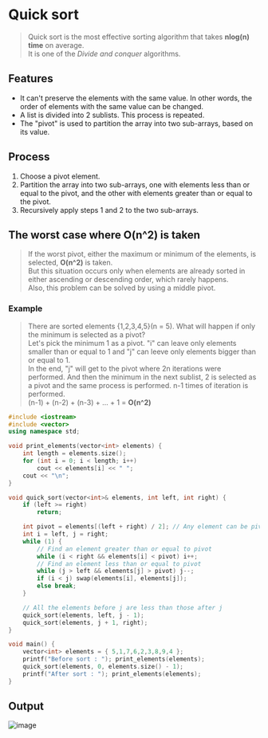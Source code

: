 # Quick sort
>Quick sort is the most effective sorting algorithm that takes **nlog(n) time** on average.<br>
>It is one of the *Divide and conquer* algorithms.

## Features
* It can't preserve the elements with the same value. In other words, the order of elements with the same value can be changed.
* A list is divided into 2 sublists. This process is repeated.
* The "pivot" is used to partition the array into two sub-arrays, based on its value.

## Process
1. Choose a pivot element.
2. Partition the array into two sub-arrays, one with elements less than or equal to the pivot, and the other with elements greater than or equal to the pivot.
3. Recursively apply steps 1 and 2 to the two sub-arrays.

## The worst case where O(n^2) is taken
>If the worst pivot, either the maximum or minimum of the elements, is selected, **O(n^2)** is taken.<br>
>But this situation occurs only when elements are already sorted in either ascending or descending order, which rarely happens.<br>
>Also, this problem can be solved by using a middle pivot.
### Example
>There are sorted elements {1,2,3,4,5}(n = 5). What will happen if only the minimum is selected as a pivot?<br>
>Let's pick the minimum 1 as a pivot. "i" can leave only elements smaller than or equal to 1 and "j" can leeve only elements bigger than or equal to 1.<br>
>In the end, "j" will get to the pivot where 2n iterations were performed. And then the minimum in the next sublist, 2 is selected as a pivot and the same process is performed. n-1 times of iteration is performed.<br>
>(n-1) + (n-2) + (n-3) + ... + 1 = **O(n^2)**

~~~c++
#include <iostream>
#include <vector>
using namespace std;

void print_elements(vector<int> elements) {
    int length = elements.size();
    for (int i = 0; i < length; i++)
        cout << elements[i] << " ";
    cout << "\n";
}

void quick_sort(vector<int>& elements, int left, int right) {
    if (left >= right)
        return;

    int pivot = elements[(left + right) / 2]; // Any element can be pivot. But a middle element is stable in terms of time complexity.
    int i = left, j = right;
    while (1) {
        // Find an element greater than or equal to pivot
        while (i < right && elements[i] < pivot) i++;
        // Find an element less than or equal to pivot
        while (j > left && elements[j] > pivot) j--;
        if (i < j) swap(elements[i], elements[j]);
        else break;
    }

    // All the elements before j are less than those after j
    quick_sort(elements, left, j - 1);
    quick_sort(elements, j + 1, right);
}

void main() {
    vector<int> elements = { 5,1,7,6,2,3,8,9,4 };
    printf("Before sort : "); print_elements(elements);
    quick_sort(elements, 0, elements.size() - 1);
    printf("After sort : "); print_elements(elements);
}
~~~

## Output
![image](https://user-images.githubusercontent.com/67142421/155838057-809dc268-f50f-46ed-8cab-1a5271015962.png)
